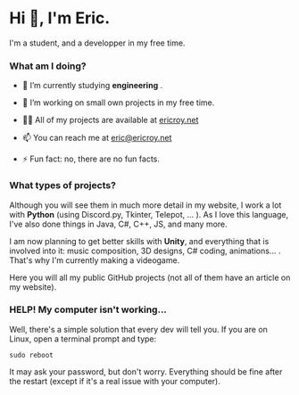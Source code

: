 # Hi 👋, I'm Eric.
I'm a student, and a developper in my free time.

### What am I doing?

- 🌱 I’m currently studying **engineering** .

- 🔭 I’m working on small own projects in my free time.

- 👨‍💻 All of my projects are available at [ericroy.net](https://ericroy.net)

- 📫 You can reach me at [eric@ericroy.net](mailto:eric@ericroy.net)

- ⚡ Fun fact: no, there are no fun facts.


### What types of projects?

Although you will see them in much more detail in my website, I work a lot with **Python** (using Discord.py, Tkinter, Telepot, ... ). As I love this language, I've also done things in Java, C#, C++, JS, and many more.

I am now planning to get better skills with **Unity**, and everything that is involved into it: music composition, 3D designs, C# coding, animations... . That's why I'm currently making a videogame.

Here you will all my public GitHub projects (not all of them have an article on my website).


### HELP! My computer isn't working...

Well, there's a simple solution that every dev will tell you. If you are on Linux, open a terminal prompt and type:
```
sudo reboot
```
It may ask your password, but don't worry. Everything should be fine after the restart (except if it's a real issue with your computer).
